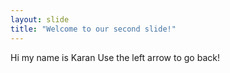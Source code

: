 ```yaml
---
layout: slide
title: "Welcome to our second slide!"
---
```

Hi my name is Karan 
Use the left arrow to go back!
